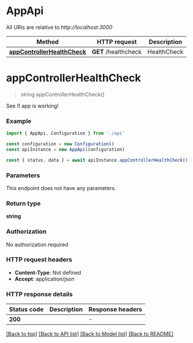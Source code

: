 # AppApi

All URIs are relative to _http://localhost:3000_

| Method                                                    | HTTP request         | Description |
| --------------------------------------------------------- | -------------------- | ----------- |
| [**appControllerHealthCheck**](#appcontrollerhealthcheck) | **GET** /healthcheck | HealthCheck |

# **appControllerHealthCheck**

> string appControllerHealthCheck()

See if app is working!

### Example

```typescript
import { AppApi, Configuration } from './api'

const configuration = new Configuration()
const apiInstance = new AppApi(configuration)

const { status, data } = await apiInstance.appControllerHealthCheck()
```

### Parameters

This endpoint does not have any parameters.

### Return type

**string**

### Authorization

No authorization required

### HTTP request headers

- **Content-Type**: Not defined
- **Accept**: application/json

### HTTP response details

| Status code | Description | Response headers |
| ----------- | ----------- | ---------------- |
| **200**     |             | -                |

[[Back to top]](#) [[Back to API list]](../README.md#documentation-for-api-endpoints) [[Back to Model list]](../README.md#documentation-for-models) [[Back to README]](../README.md)
